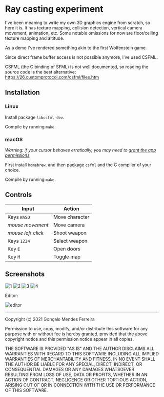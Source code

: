 # Ray casting experiment

I've been meaning to write my own 3D graphics engine from scratch, so here it is. It has texture mapping, collision detection, vertical camera movement, animation, etc.
Some notable omissions for now are floor/ceiling texture mapping and altitude.

As a demo I've rendered something akin to the first Wolfenstein game.

Since direct frame buffer access is not possible anymore, I've used CSFML.

CSFML (the C binding of SFML) is not well documented, so reading the source
code is the best alternative: https://26.customprotocol.com/csfml/files.htm

## Installation

### Linux

Install package `libcsfml-dev`.

Compile by running `make`.

### macOS

_Warning: if your cursor behaves erratically, you may need to [grant the app permissions](https://user-images.githubusercontent.com/5512054/147831850-8b8f304f-3615-473e-86c4-ed659e9a21a2.png)._

First install `homebrew`, and then package `csfml` and the C compiler of your choice.

Compile by running `make`.

## Controls

Input | Action
--- | ---
Keys `WASD` | Move character
_mouse movement_ | Move camera
_mouse left click_ | Shoot weapon
Keys `1234` | Select weapon
Key `E` | Open doors
Key `M` | Toggle map

## Screenshots

![1](https://user-images.githubusercontent.com/5512054/144922209-1f10fec7-5c40-43e1-9257-3516d15d79dc.png)
![2](https://user-images.githubusercontent.com/5512054/144922204-76b1ffdd-c8c6-4a36-bdfc-62f928c40a46.png)
![3](https://user-images.githubusercontent.com/5512054/144922206-9294f145-b9c2-4319-9892-5431221a9cdd.png)
![4](https://user-images.githubusercontent.com/5512054/144922201-b5927183-fd1c-4989-93b1-b3779ee11a0c.png)

Editor:

![editor](https://user-images.githubusercontent.com/5512054/140579835-f617973e-f796-4628-b049-6f834cf46e86.png)

---

Copyright (c) 2021 Gonçalo Mendes Ferreira

Permission to use, copy, modify, and/or distribute this software for any purpose
with or without fee is hereby granted, provided that the above copyright notice
and this permission notice appear in all copies.

THE SOFTWARE IS PROVIDED "AS IS" AND THE AUTHOR DISCLAIMS ALL WARRANTIES WITH
REGARD TO THIS SOFTWARE INCLUDING ALL IMPLIED WARRANTIES OF MERCHANTABILITY AND
FITNESS. IN NO EVENT SHALL THE AUTHOR BE LIABLE FOR ANY SPECIAL, DIRECT,
INDIRECT, OR CONSEQUENTIAL DAMAGES OR ANY DAMAGES WHATSOEVER RESULTING FROM LOSS
OF USE, DATA OR PROFITS, WHETHER IN AN ACTION OF CONTRACT, NEGLIGENCE OR OTHER
TORTIOUS ACTION, ARISING OUT OF OR IN CONNECTION WITH THE USE OR PERFORMANCE OF
THIS SOFTWARE.
